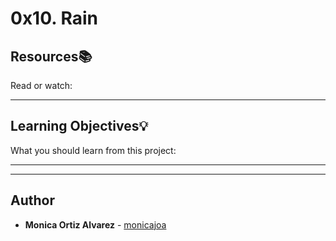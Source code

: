 # 0x10. Rain

## Resources:books:
Read or watch:

---
## Learning Objectives:bulb:
What you should learn from this project:

---
---

## Author
* **Monica Ortiz Alvarez** - [monicajoa](https://github.com/monicajoa)